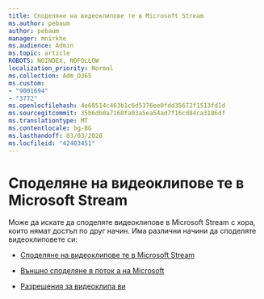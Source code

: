 ```yaml
---
title: Споделяне на видеоклипове те в Microsoft Stream
ms.author: pebaum
author: pebaum
manager: mnirkhe
ms.audience: Admin
ms.topic: article
ROBOTS: NOINDEX, NOFOLLOW
localization_priority: Normal
ms.collection: Adm_O365
ms.custom:
- "9001694"
- "3772"
ms.openlocfilehash: 4e68514c463b1c6d5376ee0fdd35672f1513fd1d
ms.sourcegitcommit: 35b6db0a7160fa03a5ea54ad7f16cd84ca3186df
ms.translationtype: MT
ms.contentlocale: bg-BG
ms.lasthandoff: 03/03/2020
ms.locfileid: "42403451"
---
```

# <a name="share-your-videos-in-microsoft-stream"></a>Споделяне на видеоклипове те в Microsoft Stream

Може да искате да споделяте видеоклипове в Microsoft Stream с хора, които нямат достъп по друг начин. Има различни начини да споделяте видеоклиповете си: 

- [Споделяне на видеоклипове те в Microsoft Stream](https://docs.microsoft.com/stream/portal-share-video)

- [Външно споделяне в поток а на Microsoft](https://docs.microsoft.com/stream/portal-share-video#external-sharing)

- [Разрешения за видеоклипа ви](https://docs.microsoft.com/stream/portal-share-video#permissions-on-your-video)